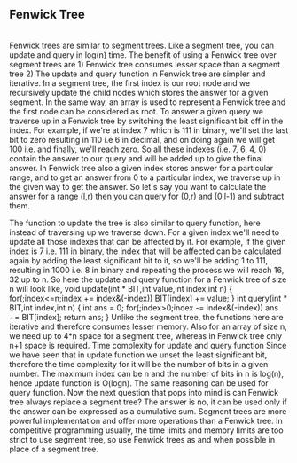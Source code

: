 ## Fenwick Tree
<br/>
Fenwick trees are similar to segment trees. Like a segment tree, you can update and query in log(n) time. The benefit of using a Fenwick tree over segment trees are
1) Fenwick tree consumes lesser space than a segment tree
2) The update and query function in Fenwick tree are simpler and iterative.
In a segment tree, the first index is our root node and we recursively update the child nodes which stores the answer for a given segment. In the same way, an array is used to represent a Fenwick tree and the first node can be considered as root. To answer a given query we traverse up in a Fenwick tree by switching the least significant bit off in the index. For example, if we're at index 7 which is 111 in binary, we'll set the last bit to zero resulting in 110 i.e 6 in decimal, and on doing again we will get 100 i.e. and finally, we'll reach zero. So all these indexes (i.e. 7, 6, 4, 0) contain the answer to our query and will be added up to give the final answer. In Fenwick tree also a given index stores answer for a particular range, and to get an answer from 0 to a particular index, we traverse up in the given way to get the answer. So let's say you want to calculate the answer for a range (l,r) then you can query for (0,r) and (0,l-1) and subtract them.

The function to update the tree is also similar to query function, here instead of traversing up we traverse down. For a given index we'll need to update all those indexes that can be affected by it. For example, if the given index is 7 i.e. 111 in binary, the index that will be affected can be calculated again by adding the least significant bit to it, so we'll be adding 1 to 111, resulting in 1000 i.e. 8 in binary and repeating the process we will reach 16, 32 up to n. So here the update and query function for a Fenwick tree of size n will look like,
void update(int * BIT,int value,int index,int n)
{
    for(;index<=n;index += index&(-index))
        BIT[index] += value;
}
int query(int * BIT,int index,int n)
{
    int ans = 0;
    for(;index>0;index -= index&(-index))
        ans += BIT[index];
    return ans;
}
Unlike the segment tree, the functions here are iterative and therefore consumes lesser memory. Also for an array of size n, we need up to 4*n space for a segment tree, whereas in Fenwick tree only n+1 space is required. 
Time complexity for update and query function
Since we have seen that in update function we unset the least significant bit, therefore the time complexity for it will be the number of bits in a given number. The maximum index can be n and the number of bits in n is log(n), hence update function is O(logn). The same reasoning can be used for query function.
Now the next question that pops into mind is can Fenwick tree always replace a segment tree? The answer is no, it can be used only if the answer can be expressed as a cumulative sum. Segment trees are more powerful implementation and offer more operations than a Fenwick tree. 
In competitive programming usually, the time limits and memory limits are too strict to use segment tree, so use Fenwick trees as and when possible in place of a segment tree.